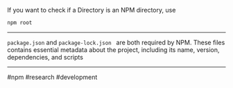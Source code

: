 If you want to check if a Directory is an NPM directory, use 
```bash
npm root
```

---

`package.json` and `package-lock.json ` are both required by NPM. 
These files contains essential metadata about the project, including its name, version, dependencies, and scripts

---

#npm #research #development 